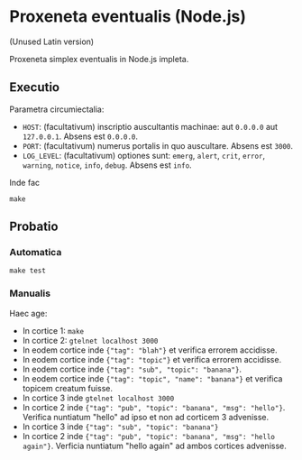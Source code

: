 
# Proxeneta eventualis (Node.js)

(Unused Latin version)

Proxeneta simplex eventualis in Node.js impleta.

## Executio

Parametra circumiectalia:
* `HOST`: (facultativum) inscriptio auscultantis machinae: aut `0.0.0.0` aut
  `127.0.0.1`. Absens est `0.0.0.0`.
* `PORT`: (facultativum) numerus portalis in quo auscultare. Absens est `3000`.
* `LOG_LEVEL`: (facultativum) optiones sunt: `emerg`, `alert`, `crit`, `error`,
  `warning`, `notice`, `info`, `debug`. Absens est `info`.

Inde fac
```
make
```

## Probatio

### Automatica

`make test`

### Manualis

Haec age:
* In cortice 1: `make`
* In cortice 2: `gtelnet localhost 3000`
* In eodem cortice inde `{"tag": "blah"}` et verifica errorem accidisse.
* In eodem cortice inde `{"tag": "topic"}` et verifica errorem accidisse.
* In eodem cortice inde `{"tag": "sub", "topic": "banana"}`.
* In eodem cortice inde `{"tag": "topic", "name": "banana"}` et verifica
  topicem creatum fuisse.
* In cortice 3 inde `gtelnet localhost 3000`
* In cortice 2 inde `{"tag": "pub", "topic": "banana", "msg": "hello"}`.
  Verifica nuntiatum "hello" ad ipso et non ad corticem 3 advenisse.
* In cortice 3 inde `{"tag": "sub", "topic": "banana"}`
* In cortice 2 inde `{"tag": "pub", "topic": "banana", "msg": "hello again"}`.
  Verficia nuntiatum "hello again" ad ambos cortices advenisse.
